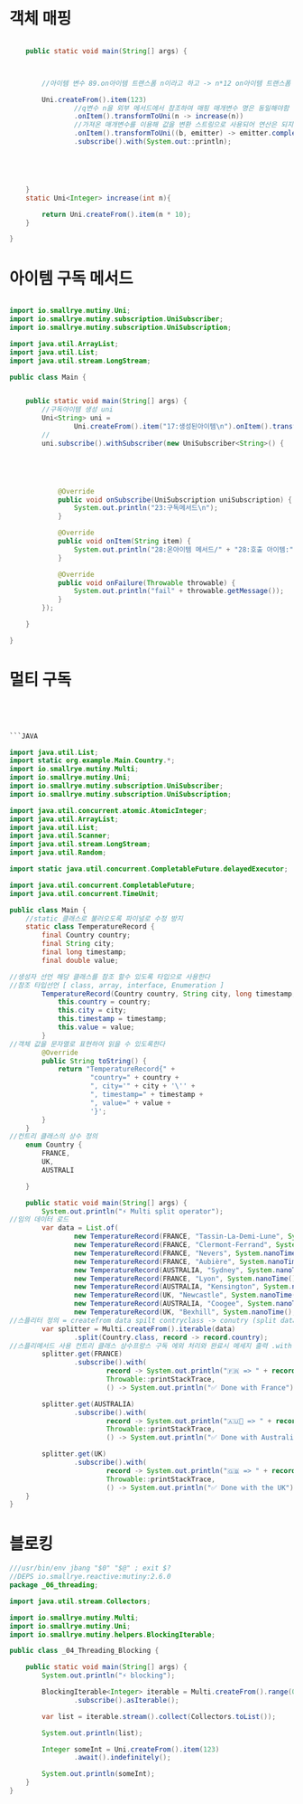 # 객체 매핑

```java

    public static void main(String[] args) {



        //아이템 변수 89.on아이템 트랜스폼 n이라고 하고 -> n*12 on아이템 트랜스폼 오브젝트 tostring subscribejkjlj

        Uni.createFrom().item(123)
                //q변수 n을 외부 메서드에서 참조하여 매핑 매개변수 명은 동일해야함
                .onItem().transformToUni(n -> increase(n))
                //가져온 매개변수를 이용해 값을 변환 스트링으로 사용되어 연산은 되지않고 문자열로 취급
                .onItem().transformToUni((b, emitter) -> emitter.complete("[" + b+","+1 + "]"))
                .subscribe().with(System.out::println);





    }
    static Uni<Integer> increase(int n){

        return Uni.createFrom().item(n * 10);
    }

}

```

# 아이템 구독 메서드
```JAVA

import io.smallrye.mutiny.Uni;
import io.smallrye.mutiny.subscription.UniSubscriber;
import io.smallrye.mutiny.subscription.UniSubscription;

import java.util.ArrayList;
import java.util.List;
import java.util.stream.LongStream;

public class Main {


    public static void main(String[] args) {
        //구독아이템 생성 uni
        Uni<String> uni =
                Uni.createFrom().item("17:생성된아이템\n").onItem().transform(n->n+"17-2:아이템");
        //
        uni.subscribe().withSubscriber(new UniSubscriber<String>() {





            @Override
            public void onSubscribe(UniSubscription uniSubscription) {
                System.out.println("23:구독메서드\n");
            }

            @Override
            public void onItem(String item) {
                System.out.println("28:온아이템 메서드/" + "28:호출 아이템:"+item);
            }

            @Override
            public void onFailure(Throwable throwable) {
                System.out.println("fail" + throwable.getMessage());
            }
        });

    }

}
```


# 멀티 구독 

```JAVA




```JAVA

import java.util.List;
import static org.example.Main.Country.*;
import io.smallrye.mutiny.Multi;
import io.smallrye.mutiny.Uni;
import io.smallrye.mutiny.subscription.UniSubscriber;
import io.smallrye.mutiny.subscription.UniSubscription;

import java.util.concurrent.atomic.AtomicInteger;
import java.util.ArrayList;
import java.util.List;
import java.util.Scanner;
import java.util.stream.LongStream;
import java.util.Random;

import static java.util.concurrent.CompletableFuture.delayedExecutor;

import java.util.concurrent.CompletableFuture;
import java.util.concurrent.TimeUnit;

public class Main {
    //static 클래스로 불러오도록 파이널로 수정 방지
    static class TemperatureRecord {
        final Country country;
        final String city;
        final long timestamp;
        final double value;

//생성자 선언 해당 클래스를 참조 할수 있도록 타입으로 사용한다
//참조 타입선언 [ class, array, interface, Enumeration ]  
        TemperatureRecord(Country country, String city, long timestamp, double value) {
            this.country = country;
            this.city = city;
            this.timestamp = timestamp;
            this.value = value;
        }
//객체 값을 문자열로 표현하여 읽을 수 있도록한다
        @Override
        public String toString() {
            return "TemperatureRecord{" +
                    "country=" + country +
                    ", city='" + city + '\'' +
                    ", timestamp=" + timestamp +
                    ", value=" + value +
                    '}';
        }
    }
//컨트리 클래스의 상수 정의
    enum Country {
        FRANCE,
        UK,
        AUSTRALI

    }

    public static void main(String[] args) {
        System.out.println("⚡️ Multi split operator");
//임의 데이터 로드
        var data = List.of(
                new TemperatureRecord(FRANCE, "Tassin-La-Demi-Lune", System.nanoTime(), 28.0),
                new TemperatureRecord(FRANCE, "Clermont-Ferrand", System.nanoTime(), 27.0),
                new TemperatureRecord(FRANCE, "Nevers", System.nanoTime(), 27.0),
                new TemperatureRecord(FRANCE, "Aubière", System.nanoTime(), 28.0),
                new TemperatureRecord(AUSTRALIA, "Sydney", System.nanoTime(), 16.0),
                new TemperatureRecord(FRANCE, "Lyon", System.nanoTime(), 29.0),
                new TemperatureRecord(AUSTRALIA, "Kensington", System.nanoTime(), 16.0),
                new TemperatureRecord(UK, "Newcastle", System.nanoTime(), 13.0),
                new TemperatureRecord(AUSTRALIA, "Coogee", System.nanoTime(), 16.0),
                new TemperatureRecord(UK, "Bexhill", System.nanoTime(), 22.0));
//스플리터 정의 = createfrom data spilt contryclass -> conutry (split data )
        var splitter = Multi.createFrom().iterable(data)
                .split(Country.class, record -> record.country);
//스플리메서드 사용 컨트리 클래스 상수프랑스 구독 에외 처리와 완료시 메세지 출력 .with 내부 프린트에서 record가 출력하는 내용은 get에서 구독한 객체를 iterable(data) 반복하여 출력
        splitter.get(FRANCE)
                .subscribe().with(
                        record -> System.out.println("🇫🇷 => " + record),
                        Throwable::printStackTrace,
                        () -> System.out.println("✅ Done with France"));

        splitter.get(AUSTRALIA)
                .subscribe().with(
                        record -> System.out.println("🇦🇺🦘 => " + record),
                        Throwable::printStackTrace,
                        () -> System.out.println("✅ Done with Australia"));

        splitter.get(UK)
                .subscribe().with(
                        record -> System.out.println("🇬🇧 => " + record),
                        Throwable::printStackTrace,
                        () -> System.out.println("✅ Done with the UK"));
    }
}
```




# 블로킹

```JAVA
///usr/bin/env jbang "$0" "$@" ; exit $?
//DEPS io.smallrye.reactive:mutiny:2.6.0
package _06_threading;

import java.util.stream.Collectors;

import io.smallrye.mutiny.Multi;
import io.smallrye.mutiny.Uni;
import io.smallrye.mutiny.helpers.BlockingIterable;

public class _04_Threading_Blocking {

    public static void main(String[] args) {
        System.out.println("⚡️ blocking");

        BlockingIterable<Integer> iterable = Multi.createFrom().range(0, 10)
                .subscribe().asIterable();

        var list = iterable.stream().collect(Collectors.toList());

        System.out.println(list);

        Integer someInt = Uni.createFrom().item(123)
                .await().indefinitely();

        System.out.println(someInt);
    }
}
```



